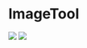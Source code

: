 # ImageTool

<img src="https://img.shields.io/badge/-Oracle-F80000?style=for-the-badge&logo=Oracle&logoColor=white">
<img src="https://img.shields.io/badge/-html-#E34F26?style=for-the-badge&logo=html&logoColor=white">
